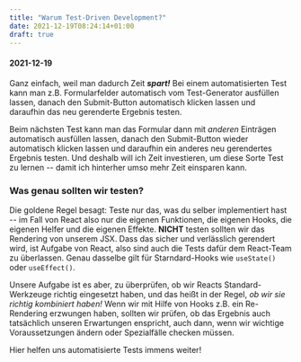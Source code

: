 ```yaml
---
title: "Warum Test-Driven Development?"
date: 2021-12-19T08:24:14+01:00
draft: true
---
```


#### 2021-12-19

Ganz einfach, weil man dadurch Zeit ***spart!*** Bei einem automatisierten Test kann man z.B. Formularfelder automatisch vom Test-Generator ausfüllen lassen, danach den Submit-Button automatisch klicken lassen und daraufhin das neu gerenderte Ergebnis testen. 

Beim nächsten Test kann man das Formular dann mit *anderen* Einträgen automatisch ausfüllen lassen, danach den Submit-Button wieder automatisch klicken lassen und daraufhin ein anderes neu gerendertes Ergebnis testen. Und deshalb will ich Zeit investieren, um diese Sorte Test zu lernen -- damit ich hinterher umso mehr Zeit einsparen kann.

### Was genau sollten wir testen?

Die goldene Regel besagt: Teste nur das, was du selber implementiert hast -- im Fall von React also nur die eigenen Funktionen, die eigenen Hooks, die eigenen Helfer und die eigenen Effekte. **NICHT** testen sollten wir das Rendering von unserem JSX. Dass das sicher und verlässlich gerendert wird, ist Aufgabe von React, also sind auch die Tests dafür dem React-Team zu überlassen. Genau dasselbe gilt für Starndard-Hooks wie `useState()` oder `useEffect()`. 

Unsere Aufgabe ist es aber, zu überprüfen, ob wir Reacts Standard-Werkzeuge richtig eingesetzt haben, und das heißt in der Regel, *ob wir sie richtig kombiniert haben!* Wenn wir mit Hilfe von Hooks z.B. ein Re-Rendering erzwungen haben, sollten wir prüfen, ob das Ergebnis auch tatsächlich unseren Erwartungen enspricht, auch dann, wenn wir wichtige Voraussetzungen ändern oder Spezialfälle checken müssen. 

Hier helfen uns automatisierte Tests immens weiter!